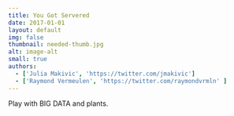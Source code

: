 ```yaml
---
title: You Got Servered
date: 2017-01-01
layout: default
img: false
thumbnail: needed-thumb.jpg
alt: image-alt
small: true
authors:
  - ['Julia Makivic', 'https://twitter.com/jmakivic']
  - ['Raymond Vermeulen', 'https://twitter.com/raymondvrmln' ]
---
```


Play with BIG DATA and plants.

<!-- if you want to use a lightbox for larger images, here is how
  <a href="img/portfolio/bigImage.jpg" data-lightbox="image-1" data-title="My caption"><img src="img/portfolio/thumbnailImage.jpg"></a>
-->
